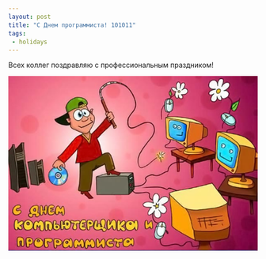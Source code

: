 ```yaml
---
layout: post
title: "C Днем программиста! 101011"
tags:
 - holidays
---
```


Всех коллег поздравляю с профессиональным праздником!

![happy coders day](/media/images/happycoders.jpg)

